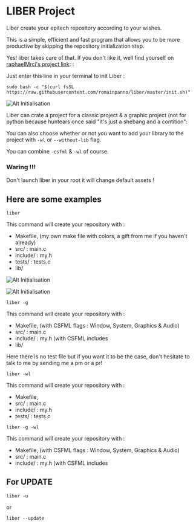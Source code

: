 # LIBER Project

Liber create your epitech repository according to your wishes.

This is a simple, efficient and fast program that allows you to be more productive by skipping the repository initialization step.

Yes! liber takes care of that.
If you don't like it, well find yourself on [raphaelMrci's project link](https://github.com/raphaelMrci/Epigen): :


Just enter this line in your terminal to init Liber :

```
sudo bash -c "$(curl fsSL https://raw.githubusercontent.com/romainpanno/liber/master/init.sh)"
```

![Alt Initialisation](https://i.ibb.co/sCrsB1M/init.gif)


Liber can crate a project for a classic project & a graphic project (not for python because huntears once said "it's just a shebang and a contition":

You can also choose whether or not you want to add your library to the project with `-wl` or `--without-lib` flag. 

You can combine `-csfml` & `-wl` of course.

### Waring !!!
Don't launch liber in your root it will change default assets !

## Here are some examples
```
liber
```
This command will create your repository with :
  - Makefile, (my own make file with colors, a gift from me if you haven't already)
  - src/      :
                  main.c
  - include/  :
                  my.h
  - tests/    :
                  tests.c
  - lib/

![Alt Initialisation](https://i.ibb.co/w7dyVRL/example-liber.gif)

![Alt Initialisation](https://i.ibb.co/QC5sh67/result.gif)

```
liber -g
```
This command will create your repository with :
  - Makefile, (with CSFML flags : Window, System, Graphics & Audio)
  - src/      :
                  main.c
  - include/  :
                  my.h (with CSFML includes
  - lib/

Here there is no test file but if you want it to be the case, don't hesitate to talk to me by sending me a pm or a pr!


```
liber -wl
```
This command will create your repository with :
  - Makefile,
  - src/      :
                  main.c
  - include/  :
                  my.h
  - tests/    :
                  tests.c


```
liber -g -wl
```
This command will create your repository with :
  - Makefile, (with CSFML flags : Window, System, Graphics & Audio)
  - src/      :
                  main.c
  - include/  :
                  my.h (with CSFML includes


## For UPDATE
```
liber -u
```
or
```
liber --update
```
